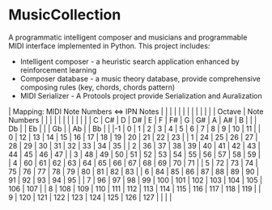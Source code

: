 # MusicCollection
A programmatic intelligent composer and musicians and programmable MIDI interface implemented in Python.
This project includes:
 * Intelligent composer - a heuristic search application enhanced by reinforcement learning
 * Composer database - a music theory database, provide comprehensive composing rules (key, chords, chords pattern)
 * MIDI Serializer - A Protools project provide Serialization and Auralization 



| Mapping: MIDI Note Numbers <=> IPN Notes |  |  |  |  |  |  |  |  |  |  |  | 
| Octave | Note Numbers |  |  |  |  |  |  |  |  |  |  | 
| C | C# | D | D# | E | F | F# | G | G# | A | A# | B |
|   | Db |   | Eb |   |   | Gb |   | Ab |   | Bb |   |
|-1 | 0  | 1  | 2  | 3  | 4  | 5  | 6  | 7  | 8  | 9  | 10 | 11 |
| 0 | 12 | 13 | 14 | 15 | 16 | 17 | 18 | 19 | 20 | 21 | 22 | 23 |
| 1 | 24 | 25 | 26 | 27 | 28 | 29 | 30 | 31 | 32 | 33 | 34 | 35 |
| 2 | 36 | 37 | 38 | 39 | 40 | 41 | 42 | 43 | 44 | 45 | 46 | 47 |
| 3 | 48 | 49 | 50 | 51 | 52 | 53 | 54 | 55 | 56 | 57 | 58 | 59 |
| 4 | 60 | 61 | 62 | 63 | 64 | 65 | 66 | 67 | 68 | 69 | 70 | 71 |
| 5 | 72 | 73 | 74 | 75 | 76 | 77 | 78 | 79 | 80 | 81 | 82 | 83 |
| 6 | 84 | 85 | 86 | 87 | 88 | 89 | 90 | 91 | 92 | 93 | 94 | 95 |
| 7 | 96 | 97 | 98 | 99 | 100 | 101 | 102 | 103 | 104 | 105 | 106 | 107 |
| 8 | 108 | 109 | 110 | 111 | 112 | 113 | 114 | 115 | 116 | 117 | 118 | 119 |
| 9 | 120 | 121 | 122 | 123 | 124 | 125 | 126 | 127 |  |  |  | 

